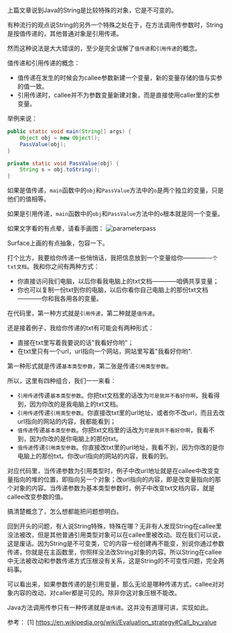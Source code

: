 上篇文章说到Java的String是比较特殊的对象，它是不可变的。

有种流行的观点说String的另外一个特殊之处在于，在方法调用传参数时，String是按值传递的，其他普通对象是引用传递。

然而这种说法是大大错误的，至少是完全误解了`值传递`和`引用传递`的概念。

值传递和引用传递的概念：
* 值传递在发生的时候会为callee参数新建一个变量，新的变量存储的值与实参的值一致。
* 引用传递时，callee并不为参数变量新建对象，而是直接使用caller里的实参变量。

举例来说：
```java
public static void main(String[] args) {
    Object obj = new Object();
    PassValue(obj);
}

private static void PassValue(obj) {
    String s = obj.toString();
}
```
如果是值传递，`main`函数中的`obj`和`PassValue`方法中的`o`是两个独立的变量，只是他们的值相等。

如果是引用传递，`main`函数中的`obj`和`PassValue`方法中的`o`根本就是同一个变量。

如果文字看的有点晕，请看手画图：
<image url="https://github.com/yangyangxian/IDesk/blob/master/Articles/20180907_Java%E7%9A%84%E6%96%B9%E6%B3%95%E5%8F%82%E6%95%B0%E4%BC%A0%E9%80%92/images/parameterPass.PNG" alt="parameterpass" wdith="80%">

Surface上画的有点抽象，包容一下。

打个比方，我要给你传递一些悄悄话，我把信息放到一个变量给你————`一个txt文档`。我和你之间有两种方式：
* 你直接访问我们电脑，以后你看我电脑上的txt文档————咱俩共享变量；
* 你也可以复制一份txt到你的电脑，以后你看你自己电脑上的那份txt文档————你和我各用各的变量。

在代码里，第一种方式就是`引用传递`，第二种就是`值传递`。

还是接着例子，我给你传递的txt有可能会有两种形式：
* 直接在txt里写着我要说的话"我看好你哟"；
* 在txt里只有一个url，url指向一个网站，网站里写着"我看好你哟".

第一种形式就是传递`基本类型参数`，第二张是传递`引用类型参数`。

所以，这里有四种组合，我们一一来看：
* `引用传递`传递`基本类型参数`。你把txt文档里的话改为`可是我并不看好你啊`，我看得到，因为你改的是我电脑上的txt文档。
* `引用传递`传递`引用类型参数`。你直接改txt里的url地址，或者你不改url，而且去改url指向的网站的内容，我都能看到；
* `值传递`传递`基本类型参数`。你把txt文档里的话改为`可是我并不看好你啊`，我看不到，因为你改的是你电脑上的那份txt。
* `值传递`传递`引用类型参数`。你直接改txt里的url地址，我看不到，因为你改的是你电脑上的那份txt。你改url指向的网站的内容，我看的到。

对应代码里，当传递参数为引用类型时，例子中改url地址就是在callee中改变变量指向的堆的位置，即指向另一个对象；改url指向的内容，即是改变量指向的那个对象的内容。当传递参数为基本类型参数时，例子中改变txt文档内容，就是callee改变参数的值。

搞清楚概念了，怎么想都能把问题想明白。

回到开头的问题，有人说String特殊，特殊在哪？无非有人发现String在callee里没法被改，但是其他普通引用类型对象可以在callee里被改动。现在我们可以说，这是废话。因为String是不可变类，它的内容一经创建再不能变，别说你通过参数传递，你就是在主函数里，你照样没法改String对象的内容。所以String在callee中无法被改动和参数传递方式压根没有关系，这是String的不可变性问题，完全两码事。

可以看出来，如果参数传递的是引用变量，那么无论是哪种传递方式，callee对对象内容的改动，对caller都是可见的。除非你这对象压根不能改。

Java方法调用传参只有一种传递就是`值传递`。这并没有道理可讲，实现如此。

参考：
[1] https://en.wikipedia.org/wiki/Evaluation_strategy#Call_by_value